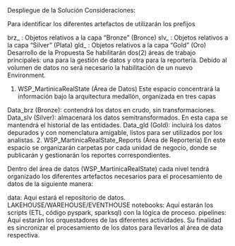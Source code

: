 Despliegue de la Solución
Consideraciones:

Para identificar los diferentes artefactos de utilizarán los prefijos

brz_ : Objetos relativos a la capa “Bronze” (Bronce)
slv_ : Objetos relativos a la capa “Silver” (Plata)
gld_ : Objetos relativos a la capa “Gold” (Oro)
Desarrollo de la Propuesta
Se habilitarán dos(2) áreas de trabajo principales: una para la gestión de datos y otra para la reportería. Debido al volumen de datos no será necesario la habilitación de un nuevo Environment.

1. WSP_MartinicaRealState (Área de Datos)
Este espacio concentrará la información bajo la arquitectura medallón, organizada en tres capas

Data_brz (Bronze): contendrá los datos en crudo, sin transformaciones.
Data_slv (Silver): almacenará los datos semitransformados. En esta capa se mantendrá el historial de las entidades.
Data_gld (Gold): incluirá los datos depurados y con nomenclatura amigable, listos para ser utilizados por los analistas.
2. WSP_MartinicaRealState_Reports (Área de Reportería)
En este espacio se organizarán carpetas por cada unidad de negocio, donde se publicarán y gestionarán los reportes correspondientes.

Dentro del área de datos (WSP_MartinicaRealState) cada nivel tendrá organizado los diferentes artefactos necesarios para el procesamiento de datos de la siguiente manera:

data: Aqui estará el repositorio de datos. LAKEHOUSE/WAREHOUSE/EVENTHOUSE
notebooks: Aquí estarán los scripts (ETL, código pyspark, sparksql) con la lógica de proceso.
pipelines: Aquí estarán los orquestadores de las diferentes actividades. Su finalidad es sincronizar el procesamiento de los datos para llevarlos al área de data respectiva.
